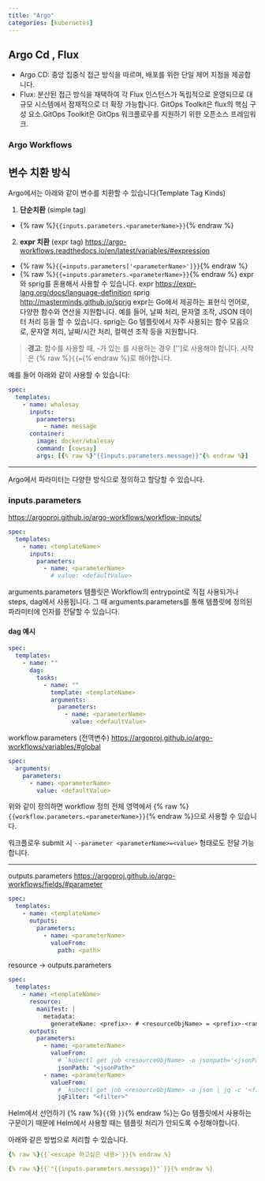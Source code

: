 ```yaml
---
title: "Argo"
categories: [kubernetes]
---
```


## Argo Cd , Flux

- Argo CD: 중앙 집중식 접근 방식을 따르며, 배포를 위한 단일 제어 지점을 제공합니다.
- Flux: 분산된 접근 방식을 채택하여 각 Flux 인스턴스가 독립적으로 운영되므로 대규모 시스템에서
  잠재적으로 더 확장 가능합니다. GitOps Toolkit은 flux의 핵심 구성 요소.GitOps Toolkit은 GitOps
  워크플로우를 지원하기 위한 오픈소스 프레임워크.

### Argo Workflows

## 변수 치환 방식

Argo에서는 아래와 같이 변수를 치환할 수 있습니다(Template Tag Kinds)

1. **단순치환** (simple tag)

- {% raw %}`{{inputs.parameters.<parameterName>}}`{% endraw %}

2. **expr 치환** (expr tag) https://argo-workflows.readthedocs.io/en/latest/variables/#expression

- {% raw %}`{{=inputs.parameters['<parameterName>']}}`{% endraw %}
- {% raw %}`{{=inputs.parameters.<parameterName>}}`{% endraw %} expr와 sprig를 혼용해서 사용할 수
  있습니다. expr https://expr-lang.org/docs/language-definition sprig
  http://masterminds.github.io/sprig expr는 Go에서 제공하는 표현식 언어로, 다양한 함수와 연산을
  지원합니다. 예를 들어, 날짜 처리, 문자열 조작, JSON 데이터 처리 등을 할 수 있습니다. sprig는 Go
  템플릿에서 자주 사용되는 함수 모음으로, 문자열 처리, 날짜/시간 처리, 컬렉션 조작 등을 지원합니다.

> **경고**: 함수를 사용할 때, -가 있는 <key>를 사용하는 경우 ['<key>']로 사용해야 합니다. 시작은
> {% raw %}`{{=`{% endraw %}로 해야합니다.

예를 들어 아래와 같이 사용할 수 있습니다:

```yaml
spec:
  templates:
    - name: whalesay
      inputs:
        parameters:
          - name: message
      container:
        image: docker/whalesay
        command: [cowsay]
        args: [{% raw %}"{{inputs.parameters.message}}"{% endraw %}]
```

---

Argo에서 파라미터는 다양한 방식으로 정의하고 할당할 수 있습니다.

### inputs.parameters

https://argoproj.github.io/argo-workflows/workflow-inputs/

```yaml
spec:
  templates:
    - name: <templateName>
      inputs:
        parameters:
          - name: <parameterName>
            # value: <defaultValue>
```

arguments.parameters 템플릿은 Workflow의 entrypoint로 직접 사용되거나 steps, dag에서 사용됩니다. 그
때 arguments.parameters를 통해 템플릿에 정의된 파라미터에 인자를 전달할 수 있습니다.

#### dag 예시

```yaml
spec:
  templates:
    - name: ""
      dag:
        tasks:
          - name: ""
            template: <templateName>
            arguments:
              parameters:
                - name: <parameterName>
                  value: <defaultValue>
```

workflow.parameters (전역변수) https://argoproj.github.io/argo-workflows/variables/#global

```yaml
spec:
  arguments:
    parameters:
      - name: <parameterName>
        value: <defaultValue>
```

위와 같이 정의하면 workflow 정의 전체 영역에서
{% raw %}`{{workflow.parameters.<parameterName>}}`{% endraw %}으로 사용할 수 있습니다.

워크플로우 submit 시 `--parameter <parameterName>=<value>` 형태로도 전달 가능합니다.

---

outputs.parameters https://argoproj.github.io/argo-workflows/fields/#parameter

```yaml
spec:
  templates:
    - name: <templateName>
      outputs:
        parameters:
          - name: <parameterName>
            valueFrom:
              path: <path>
```

resource -> outputs.parameters

```yaml
spec:
  templates:
    - name: <templateName>
      resource:
        manifest: |
          metadata:
            generateName: <prefix>- # <resourceObjName> = <prefix>-<randomString>
      outputs:
        parameters:
          - name: <parameterName>
            valueFrom:
              # `kubectl get job <resourceObjName> -o jsonpath='<jsonPath>'`
              jsonPath: "<jsonPath>"
          - name: <parameterName>
            valueFrom:
              # `kubectl get job <resourceObjName> -o json | jq -c '<filter>'
              jqFilter: "<filter>"
```

Helm에서 선언하기 {% raw %}`{{`와 `}}`{% endraw %}는 Go 템플릿에서 사용하는 구문이기 때문에 Helm에서
사용할 때는 템플릿 처리가 안되도록 수정해야합니다.

아래와 같은 방법으로 처리할 수 있습니다.

```yaml
{% raw %}{{`<escape 하고싶은 내용>`}}{% endraw %}

{% raw %}{{`"{{inputs.parameters.message}}"`}}{% endraw %}
```
